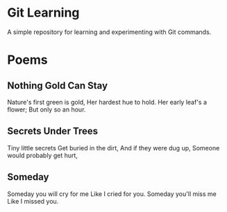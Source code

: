 # Git Learning

A simple repository for learning and experimenting with Git commands.

# Poems

## Nothing Gold Can Stay

Nature's first green is gold,
Her hardest hue to hold.
Her early leaf's a flower;
But only so an hour.

## Secrets Under Trees

Tiny little secrets
Get buried in the dirt,
And if they were dug up,
Someone would probably get hurt,

## Someday

Someday you will cry for me
Like I cried for you.
Someday you'll miss me
Like I missed you.
